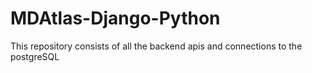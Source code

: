 # MDAtlas-Django-Python
This repository consists of all the backend apis and connections to the postgreSQL 
